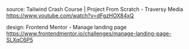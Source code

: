 source: Tailwind Crash Course | Project From Scratch - Traversy Media <https://www.youtube.com/watch?v=dFgzHOX84xQ>

design: Frontend Mentor - Manage landing page <https://www.frontendmentor.io/challenges/manage-landing-page-SLXqC6P5>
